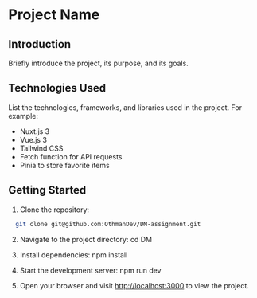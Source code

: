# Project Name

## Introduction

Briefly introduce the project, its purpose, and its goals.

## Technologies Used

List the technologies, frameworks, and libraries used in the project. For example:

- Nuxt.js 3
- Vue.js 3
- Tailwind CSS
- Fetch function for API requests
- Pinia to store favorite items

## Getting Started

1. Clone the repository:
```bash
  git clone git@github.com:OthmanDev/DM-assignment.git
```

2. Navigate to the project directory:
cd DM

3. Install dependencies:
npm install

4. Start the development server:
npm run dev

5. Open your browser and visit [http://localhost:3000](http://localhost:3000) to view the project.

